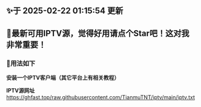 ## ✨于 2025-02-22 01:15:54 更新
## 🎉最新可用IPTV源，觉得好用请点个Star吧！这对我非常重要！
### 🎈用法如下
**安装一个IPTV客户端（其它平台上有相关教程）**

**IPTV源网址** https://ghfast.top/raw.githubusercontent.com/TianmuTNT/iptv/main/iptv.txt
